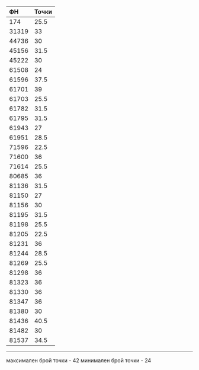| ФН | Точки |
|:-------|:---|
|	174	|	25.5	|
|	31319	|	33	|
|	44736	|	30	|
|	45156	|	31.5	|
|	45222	|	30	|
|	61508	|	24	|
|	61596	|	37.5	|
|	61701	|	39	|
|	61703	|	25.5	|
|	61782	|	31.5	|
|	61795	|	31.5	|
|	61943	|	27	|
|	61951	|	28.5	|
|	71596	|	22.5	|
|	71600	|	36	|
|	71614	|	25.5	|
|	80685	|	36	|
|	81136	|	31.5	|
|	81150	|	27	|
|	81156	|	30	|
|	81195	|	31.5	|
|	81198	|	25.5	|
|	81205	|	22.5	|
|	81231	|	36	|
|	81244	|	28.5	|
|	81269	|	25.5	|
|	81298	|	36	|
|	81323	|	36	|
|	81330	|	36	|
|	81347	|	36	|
|	81380	|	30	|
|	81436	|	40.5	|
|	81482	|	30	|
|	81537	|	34.5	|
----
максимален брой точки - 42 
минимален брой точки - 24